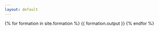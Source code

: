 ```yaml
---
layout: default
---
```

{% for formation in site.formation %}
  {{ formation.output }}
{% endfor %}
